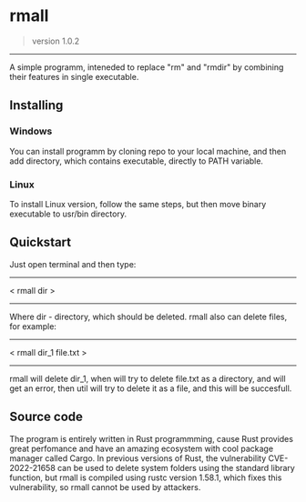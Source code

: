 # rmall
> version 1.0.2 
***
A simple programm, inteneded to replace "rm" and "rmdir" by combining their features in single executable.

## Installing

### Windows
You can install programm by cloning repo to your local machine, and then add directory, which contains executable, directly to PATH variable. 
### Linux
To install Linux version, follow the same steps, but then move binary executable to usr/bin directory.

## Quickstart
Just open terminal and then type:
***
< rmall dir >
***
Where dir - directory, which should be deleted. rmall also can delete files, for example:
***
< rmall dir_1 file.txt >
***
rmall will delete dir_1, when will try to delete file.txt as a directory, and will get an error, then util will try to delete it as a file, and this will be succesfull.

## Source code
The program is entirely written in Rust programmming, cause Rust provides great perfomance and have an amazing ecosystem with cool package manager called Cargo. In previous versions of Rust, the vulnerability CVE-2022-21658 can be used to delete system folders using the standard library function, but rmall is compiled using rustc version 1.58.1, which fixes this vulnerability, so rmall cannot be used by attackers. 
